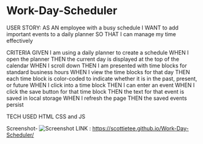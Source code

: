 # Work-Day-Scheduler

USER STORY:
AS AN employee with a busy schedule
I WANT to add important events to a daily planner
SO THAT I can manage my time effectively

CRITERIA
GIVEN I am using a daily planner to create a schedule
WHEN I open the planner
THEN the current day is displayed at the top of the calendar
WHEN I scroll down
THEN I am presented with time blocks for standard business hours
WHEN I view the time blocks for that day
THEN each time block is color-coded to indicate whether it is in the past, present, or future
WHEN I click into a time block
THEN I can enter an event
WHEN I click the save button for that time block
THEN the text for that event is saved in local storage
WHEN I refresh the page
THEN the saved events persist

TECH USED
HTML CSS and JS

Screenshot-
![Screenshot](./src/assets/workday.png)
LINK : https://scottietee.github.io/Work-Day-Scheduler/
